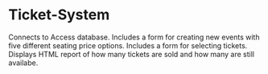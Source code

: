 # Ticket-System
Connects to Access database. Includes a form for creating new events with five different seating price options. Includes a form for selecting tickets. Displays HTML report of how many tickets are sold and how many are still availabe.
